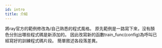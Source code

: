 ```yaml
---
id: intro
title: 介紹
---
```


<!--
author: yuteng chen
date: year/mm/dd
-->

將ray官方的範例修改為/自己熟悉的程式風格。
原先範例是一路寫下來，沒有顏色分別出哪些程式碼是新添加的。
因此改寫新的函數train_func(config)為呼叫已經寫好的訓練程式碼片段。
簡單敘述各段落差異。
